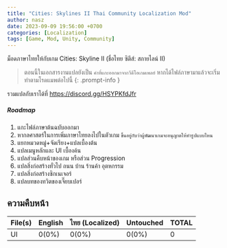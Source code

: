 ```yaml
---
title: "Cities: Skylines II Thai Community Localization Mod"
author: nasz
date: 2023-09-09 19:56:00 +0700
categories: [Localization]
tags: [Game, Mod, Unity, Community]
---
```


ม็อดภาษาไทยให้กับเกม Cities: Skyline II (ชื่อไทย ซิตีส์: สกายไลน์ II)

> ตอนนี้ในเอกสารงานแปลยังเป็น `คำที่แกะออกมาจากวีดีโอเกมเพลย์` หากได้ไฟล์ภาษามาแล้วจะเริ่มทำตามโรดแมพต่อไปนี้
{: .prompt-info }

รวมแปลกับเราได้ที่ <https://discord.gg/HSYPKfdJfr>

##### Roadmap
  1. แกะไฟล์ภาษาต้นฉบับออกมา
  2. หากลศาสตร์ในการเพิ่มภาษาไทยลงไปในตัวเกม `ขึ้นอยู่กับว่าผู้พัฒนาเกมจะอนุญาตให้ทำรูปแบบไหน`
  3. แยกหมวดหมู่+จัดเรียง+แปลเบื้องต้น 
  4. แปลเมนูหลักและ UI เบื้องค้น
  5. แปลส่วนคืบหน้าของเกม หรือส่วน Progression
  6. แปลสิ่งก่อสร้างทั่วไป ถนน บ้าน ร้านค้า อุตหกรรม
  7. แปลสิ่งก่อสร้างซิกเนเจอร์
  8. แปลบทของทวิตของเจี๊ยบเปอร์
  

## ความคืบหน้า

| File(s)             | English      | ไทย (Localized) | Untouched     | TOTAL |
|---------------------|:-------------|:----------------|:---------------|:------|
| UI                  | 0(0%)        | 0(0%)     | 0(0%)          | 0 |

